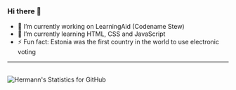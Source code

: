### Hi there 👋


- 🔭 I’m currently working on LearningAid (Codename Stew)
- 🌱 I’m currently learning HTML, CSS and JavaScript
- ⚡ Fun fact: Estonia was the first country in the world to use electronic voting

---
<br />
<img align="center" alt="Hermann's Statistics for GitHub" src="https://github-readme-stats.vercel.app/api?username=hermannkabi&theme=dark" />
